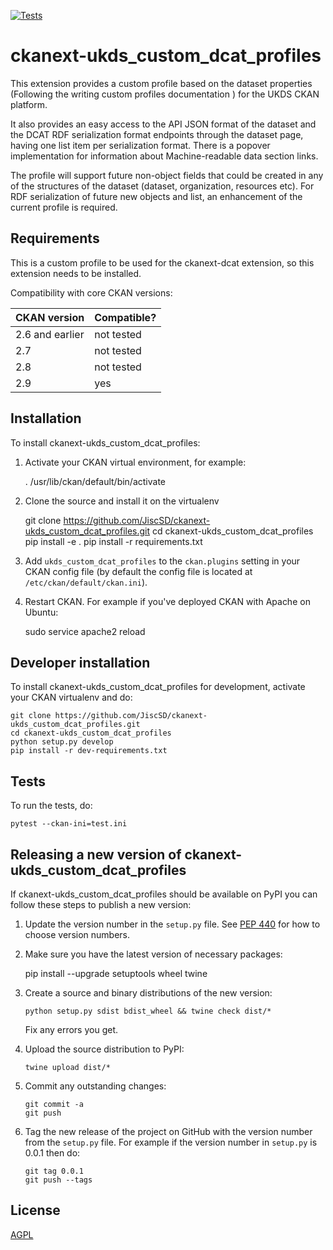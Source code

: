[![Tests](https://github.com/JiscSD/ckanext-ukds_custom_dcat_profiles/workflows/Tests/badge.svg?branch=main)](https://github.com/JiscSD/ckanext-ukds_custom_dcat_profiles/actions)

# ckanext-ukds_custom_dcat_profiles

This extension provides a custom profile based on the dataset properties (Following the writing custom profiles documentation ) for the UKDS CKAN platform.

It also provides an easy access to the API JSON format of the dataset and the DCAT RDF serialization format endpoints through the dataset page, having one list item per serialization format.
There is a popover implementation for information about Machine-readable data section links.

The profile will support future non-object fields that could be created in any of the structures of the dataset (dataset, organization, resources etc). For RDF serialization of future new objects and list, an enhancement of the current profile is required.

## Requirements

This is a custom profile to be used for the ckanext-dcat extension, so this extension needs to be installed.

Compatibility with core CKAN versions:

| CKAN version    | Compatible?   |
| --------------- | ------------- |
| 2.6 and earlier | not tested    |
| 2.7             | not tested    |
| 2.8             | not tested    |
| 2.9             | yes           |

## Installation

To install ckanext-ukds_custom_dcat_profiles:

1. Activate your CKAN virtual environment, for example:

     . /usr/lib/ckan/default/bin/activate

2. Clone the source and install it on the virtualenv

    git clone https://github.com/JiscSD/ckanext-ukds_custom_dcat_profiles.git
    cd ckanext-ukds_custom_dcat_profiles
    pip install -e .
	pip install -r requirements.txt

3. Add `ukds_custom_dcat_profiles` to the `ckan.plugins` setting in your CKAN
   config file (by default the config file is located at
   `/etc/ckan/default/ckan.ini`).

4. Restart CKAN. For example if you've deployed CKAN with Apache on Ubuntu:

     sudo service apache2 reload


## Developer installation

To install ckanext-ukds_custom_dcat_profiles for development, activate your CKAN virtualenv and
do:

    git clone https://github.com/JiscSD/ckanext-ukds_custom_dcat_profiles.git
    cd ckanext-ukds_custom_dcat_profiles
    python setup.py develop
    pip install -r dev-requirements.txt


## Tests

To run the tests, do:

    pytest --ckan-ini=test.ini


## Releasing a new version of ckanext-ukds_custom_dcat_profiles

If ckanext-ukds_custom_dcat_profiles should be available on PyPI you can follow these steps to publish a new version:

1. Update the version number in the `setup.py` file. See [PEP 440](http://legacy.python.org/dev/peps/pep-0440/#public-version-identifiers) for how to choose version numbers.

2. Make sure you have the latest version of necessary packages:

    pip install --upgrade setuptools wheel twine

3. Create a source and binary distributions of the new version:

       python setup.py sdist bdist_wheel && twine check dist/*

   Fix any errors you get.

4. Upload the source distribution to PyPI:

       twine upload dist/*

5. Commit any outstanding changes:

       git commit -a
       git push

6. Tag the new release of the project on GitHub with the version number from
   the `setup.py` file. For example if the version number in `setup.py` is
   0.0.1 then do:

       git tag 0.0.1
       git push --tags

## License

[AGPL](https://www.gnu.org/licenses/agpl-3.0.en.html)
